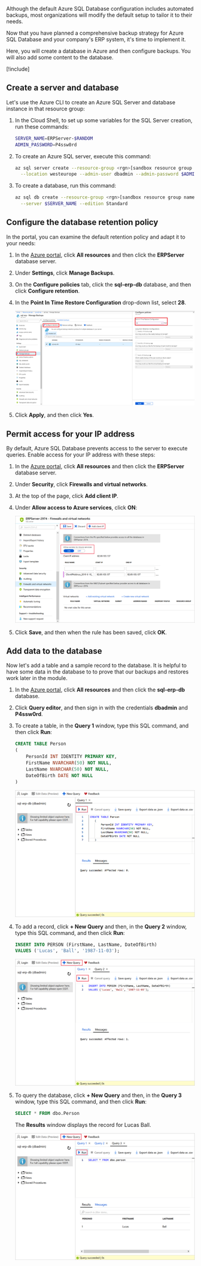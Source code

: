 Although the default Azure SQL Database configuration includes automated backups, most organizations will modify the default setup to tailor it to their needs.

Now that you have planned a comprehensive backup strategy for Azure SQL Database and your company's ERP system, it's time to implement it.

Here, you will create a database in Azure and then configure backups. You will also add some content to the database.

[!include[](../../../includes/azure-sandbox-activate.md)]

## Create a server and database

Let's use the Azure CLI to create an Azure SQL Server and database instance in that resource group:

1. In the Cloud Shell, to set up some variables for the SQL Server creation, run these commands:

    ```bash
    SERVER_NAME=ERPServer-$RANDOM
    ADMIN_PASSWORD=P4ssw0rd
    ```

1. To create an Azure SQL server, execute this command:

    ```bash
    az sql server create --resource-group <rgn>[sandbox resource group name]</rgn> --name $SERVER_NAME \
      --location westeurope --admin-user dbadmin --admin-password $ADMIN_PASSWORD
    ```

1. To create a database, run this command:

    ```bash
    az sql db create --resource-group <rgn>[sandbox resource group name]</rgn> --name sql-erp-db \
      --server $SERVER_NAME --edition Standard
    ```

## Configure the database retention policy

In the portal, you can examine the default retention policy and adapt it to your needs:

1. In the [Azure portal](https://portal.azure.com/learn.docs.microsoft.com?azure-portal=true), click **All resources** and then click the **ERPServer** database server.
1. Under **Settings**, click **Manage Backups**.
1. On the **Configure policies** tab, click the **sql-erp-db** database, and then click **Configure retention**.
1. In the **Point In Time Restore Configuration** drop-down list, select **28**.

    ![Screenshot of the Azure portal showing the database restore options for PITR](../media/3-configure-backup-pitr-retention.png)

1. Click **Apply**, and then click **Yes**.

## Permit access for your IP address

By default, Azure SQL Database prevents access to the server to execute queries. Enable access for your IP address with these steps:

1. In the [Azure portal](https://portal.azure.com/learn.docs.microsoft.com?azure-portal=true), click **All resources** and then click the **ERPServer** database server.
1. Under **Security**, click **Firewalls and virtual networks**.
1. At the top of the page, click **Add client IP**.
1. Under **Allow access to Azure services**, click **ON**:

    ![Add a client IP address rule](../media/3-add-client-ip.png)

1.  Click **Save**, and then when the rule has been saved, click **OK**.

## Add data to the database

Now let's add a table and a sample record to the database. It is helpful to have some data in the database to to prove that our backups and restores work later in the module.

1. In the [Azure portal](https://portal.azure.com/learn.docs.microsoft.com?azure-portal=true), click **All resources** and then click the **sql-erp-db** database.
1. Click **Query editor**, and then sign in with the credentials **dbadmin** and **P4ssw0rd**.
1. To create a table, in the **Query 1** window, type this SQL command, and then click **Run**:

    ```sql
    CREATE TABLE Person
    (
        PersonId INT IDENTITY PRIMARY KEY,
        FirstName NVARCHAR(50) NOT NULL,
        LastName NVARCHAR(50) NOT NULL,
        DateOfBirth DATE NOT NULL
    )
    ```

    ![Create a new table in the sql-erp-db database](../media/3-create-table.png)

1. To add a record, click **+ New Query** and then, in the **Query 2** window, type this SQL command, and then click **Run**:

    ```sql
    INSERT INTO PERSON (FirstName, LastName, DateOfBirth)
    VALUES ('Lucas', 'Ball', '1987-11-03');
    ```

    ![Insert a record into the sql-erp-db database](../media/3-insert-record.png)

1. To query the database, click **+ New Query** and then, in the **Query 3** window, type this SQL command, and then click **Run**:

    ```sql
    SELECT * FROM dbo.Person
    ```

    The **Results** window displays the record for Lucas Ball.

    ![Query the person table in the sql-erp-db database](../media/3-query-person-table.png)
